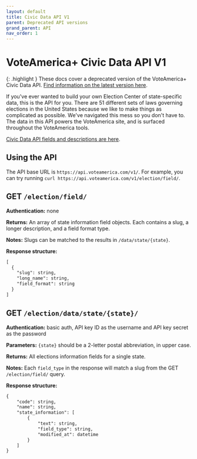 ```yaml
---
layout: default
title: Civic Data API V1
parent: Deprecated API versions
grand_parent: API
nav_order: 1
---
```


# VoteAmerica+ Civic Data API V1

{: .highlight }
These docs cover a deprecated version of the VoteAmerica+ Civic Data API. 
[Find information on the latest version here](/api/).

If you've ever wanted to build your own Election Center of state-specific data, this is the API for you. 
There are 51 different sets of laws governing elections in the United States 
because we like to make things as complicated as possible.  We've navigated this mess so you don't have to.  
The data in this API powers the VoteAmerica site, and is surfaced throughout the VoteAmerica tools.

[Civic Data API fields and descriptions are here](https://www.voteamerica.com/civic-data-api/).

## Using the API

The API base URL is `https://api.voteamerica.com/v1/`. For example, you can try running `curl https://api.voteamerica.com/v1/election/field/`.


## GET `/election/field/`

**Authentication:** none

**Returns:** An array of state information field objects. Each contains a slug, a longer description, and a field format type.

**Notes:** Slugs can be matched to the results in `/data/state/{state}`. 

**Response structure:**

```markdown
[
  {
    "slug": string,
    "long_name": string,
    "field_format": string
  }
]
```


## GET `/election/data/state/{state}/`

**Authentication:** basic auth, API key ID as the username and API key secret as the password

**Parameters:** `{state}` should be a 2-letter postal abbreviation, in upper case.

**Returns:** All elections information fields for a single state.

**Notes:** Each `field_type` in the response will match a slug from the GET `/election/field/` query.

**Response structure:**

```markdown
{
    "code": string,
    "name": string,
    "state_information": [
        {
            "text": string,
            "field_type": string,
            "modified_at": datetime
        }
    ]
}
```

